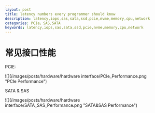 ```yaml
---
layout: post
title: latency numbers every programmer should know
description: latency,iops,sas,sata,ssd,pcie,nvme,memory,cpu,network
categories: PCIe，SAS,SATA
keywords: latency,iops,sas,sata,ssd,pcie,nvme,memory,cpu,network
---
```



# 常见接口性能

PCIE:

![](/images/posts/hardware/hardware interface/PCIe_Performance.png "PCIe Performance")

SATA & SAS

![](/images/posts/hardware/hardware interface/SATA_SAS_Performance.png "SATA&SAS Performance")
